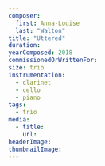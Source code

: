```yaml
---
composer:
  first: Anna-Louise
  last: "Walton"
title: "Uttered"
duration:
yearComposed: 2018
commissionedOrWrittenFor:
size: trio
instrumentation:
  - clarinet
  - cello
  - piano
tags:
  - trio
media:
  - title:
    url:
headerImage:
thumbnailImage:
---
```

